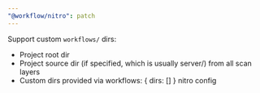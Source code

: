 ```yaml
---
"@workflow/nitro": patch
---
```


Support custom `workflows/` dirs:

* Project root dir
* Project source dir (if specified, which is usually server/) from all scan layers
* Custom dirs provided via workflows: { dirs: [] } nitro config
